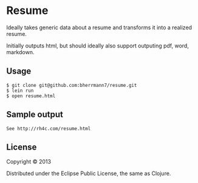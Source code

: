 # Resume

Ideally takes generic data about a resume and transforms it into a realized resume.

Initially outputs html, but should ideally also support outputing pdf, word, markdown.

## Usage

    $ git clone git@github.com:bherrmann7/resume.git
    $ lein run
    $ open resume.html

## Sample output

    See http://rh4c.com/resume.html
    

## License

Copyright © 2013

Distributed under the Eclipse Public License, the same as Clojure.
